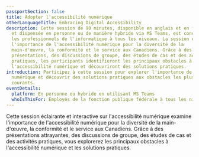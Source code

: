 ```yaml
---
passportSection: false
title: Adopter l'accessibilité numérique
otherLanguageTitle: Embracing Digital Accessibility
description: Cette session de 90 minutes, disponible en anglais et en français
  et dispensée en personne ou de manière hybride via MS Teams, est conçue pour
  les professionnels de l'informatique à tous les niveaux. La session explore
  l'importance de l'accessibilité numérique pour la diversité de la
  main-d'œuvre, la conformité et le service aux Canadiens. Grâce à des
  présentations, des discussions de groupe, des études de cas et des activités
  pratiques, les participants identifieront les principaux obstacles à
  l'accessibilité numérique et découvriront des solutions pratiques.
introduction: Participez à cette session pour explorer l'importance de l'accessibilité
  numérique et découvrir des solutions pratiques aux obstacles les plus
  courants.
eventDetails:
  platform: En personne ou hybride en utilisant MS Teams
  whoIsThisFor: Employés de la fonction publique fédérale à tous les niveaux
---
```


Cette session éclairante et interactive sur l'accessibilité numérique examine l'importance de l'accessibilité numérique pour la diversité de la main-d'œuvre, la conformité et le service aux Canadiens. Grâce à des présentations attrayantes, des discussions de groupe, des études de cas et des activités pratiques, vous explorerez les principaux obstacles à l'accessibilité numérique et les solutions pratiques.
